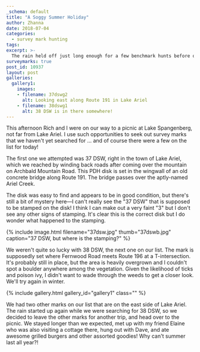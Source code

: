```yaml
---
_schema: default
title: "A Soggy Summer Holiday"
author: Zhanna
date: 2018-07-04
categories:
  - survey mark hunting
tags:
excerpt: >-
  The rain held off just long enough for a few benchmark hunts before our annual picnic!
surveymarks: true
post_id: 10937
layout: post
galleries:
  gallery1:
    images:
    - filename: 37dswg2
      alt: Looking east along Route 191 in Lake Ariel
    - filename: 38dswg1
      alt: 38 DSW is in there somewhere!                             
---
```


This afternoon Rich and I were on our way to a picnic at Lake Spangenberg, not far from Lake Ariel. I use such opportunities to seek out survey marks that we haven't yet searched for ... and of course there were a few on the list for today!

The first one we attempted was 37 DSW, right in the town of Lake Ariel, which we reached by winding back roads after coming over the mountain on Archbald Mountain Road. This PDH disk is set in the wingwall of an old concrete bridge along Route 191. The bridge passes over the aptly-named Ariel Creek.

The disk was easy to find and appears to be in good condition, but there's still a bit of mystery here—I can't really see the "37 DSW" that is supposed to be stamped on the disk! I think I can make out a very faint "3" but I don't see any other signs of stamping. It's clear this is the correct disk but I do wonder what happened to the stamping.

{% include image.html filename="37dsw.jpg" thumb="37dswb.jpg" caption="37 DSW, but where is the stamping?" %}

We weren't quite so lucky with 38 DSW, the next one on our list. The mark is supposedly set where Fernwood Road meets Route 196 at a T-intersection. It's probably still in place, but the area is heavily overgrown and I couldn't spot a boulder anywhere among the vegetation. Given the likelihood of ticks and poison ivy, I didn't want to wade through the weeds to get a closer look. We'll try again in winter.

{% include gallery.html gallery_id="gallery1" class="" %}

We had two other marks on our list that are on the east side of Lake Ariel. The rain started up again while we were searching for 38 DSW, so we decided to leave the other marks for another trip, and head over to the picnic. We stayed longer than we expected, met up with my friend Elaine who was also visiting a cottage there, hung out with Dave, and ate awesome grilled burgers and other assorted goodies! Why can't summer last all year?!